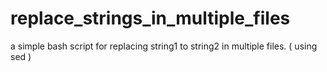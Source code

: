 # replace_strings_in_multiple_files
a simple bash script for replacing string1 to string2 in multiple files. ( using sed )

